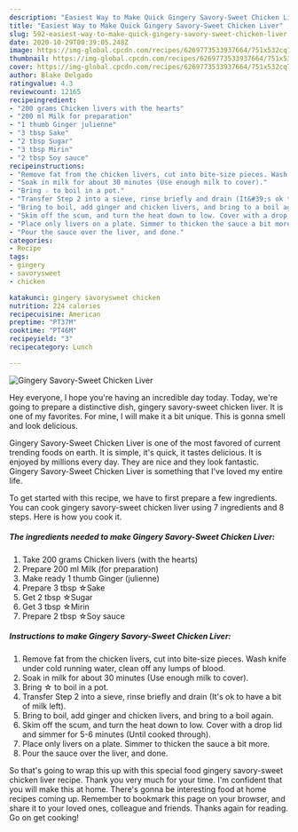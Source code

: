 ```yaml
---
description: "Easiest Way to Make Quick Gingery Savory-Sweet Chicken Liver"
title: "Easiest Way to Make Quick Gingery Savory-Sweet Chicken Liver"
slug: 592-easiest-way-to-make-quick-gingery-savory-sweet-chicken-liver
date: 2020-10-29T00:39:05.248Z
image: https://img-global.cpcdn.com/recipes/6269773533937664/751x532cq70/gingery-savory-sweet-chicken-liver-recipe-main-photo.jpg
thumbnail: https://img-global.cpcdn.com/recipes/6269773533937664/751x532cq70/gingery-savory-sweet-chicken-liver-recipe-main-photo.jpg
cover: https://img-global.cpcdn.com/recipes/6269773533937664/751x532cq70/gingery-savory-sweet-chicken-liver-recipe-main-photo.jpg
author: Blake Delgado
ratingvalue: 4.3
reviewcount: 12165
recipeingredient:
- "200 grams Chicken livers with the hearts"
- "200 ml Milk for preparation"
- "1 thumb Ginger julienne"
- "3 tbsp Sake"
- "2 tbsp Sugar"
- "3 tbsp Mirin"
- "2 tbsp Soy sauce"
recipeinstructions:
- "Remove fat from the chicken livers, cut into bite-size pieces. Wash knife under cold running water, clean off any lumps of blood."
- "Soak in milk for about 30 minutes (Use enough milk to cover)."
- "Bring ☆ to boil in a pot."
- "Transfer Step 2 into a sieve, rinse briefly and drain (It&#39;s ok to have a bit of milk left)."
- "Bring to boil, add ginger and chicken livers, and bring to a boil again."
- "Skim off the scum, and turn the heat down to low. Cover with a drop lid and simmer for 5-6 minutes (Until cooked through)."
- "Place only livers on a plate. Simmer to thicken the sauce a bit more."
- "Pour the sauce over the liver, and done."
categories:
- Recipe
tags:
- gingery
- savorysweet
- chicken

katakunci: gingery savorysweet chicken 
nutrition: 224 calories
recipecuisine: American
preptime: "PT37M"
cooktime: "PT46M"
recipeyield: "3"
recipecategory: Lunch

---
```



![Gingery Savory-Sweet Chicken Liver](https://img-global.cpcdn.com/recipes/6269773533937664/751x532cq70/gingery-savory-sweet-chicken-liver-recipe-main-photo.jpg)

Hey everyone, I hope you're having an incredible day today. Today, we're going to prepare a distinctive dish, gingery savory-sweet chicken liver. It is one of my favorites. For mine, I will make it a bit unique. This is gonna smell and look delicious.

Gingery Savory-Sweet Chicken Liver is one of the most favored of current trending foods on earth. It is simple, it's quick, it tastes delicious. It is enjoyed by millions every day. They are nice and they look fantastic. Gingery Savory-Sweet Chicken Liver is something that I've loved my entire life.




To get started with this recipe, we have to first prepare a few ingredients. You can cook gingery savory-sweet chicken liver using 7 ingredients and 8 steps. Here is how you cook it.

<!--inarticleads1-->

##### The ingredients needed to make Gingery Savory-Sweet Chicken Liver:

1. Take 200 grams Chicken livers (with the hearts)
1. Prepare 200 ml Milk (for preparation)
1. Make ready 1 thumb Ginger (julienne)
1. Prepare 3 tbsp ☆Sake
1. Get 2 tbsp ☆Sugar
1. Get 3 tbsp ☆Mirin
1. Prepare 2 tbsp ☆Soy sauce




<!--inarticleads2-->

##### Instructions to make Gingery Savory-Sweet Chicken Liver:

1. Remove fat from the chicken livers, cut into bite-size pieces. Wash knife under cold running water, clean off any lumps of blood.
1. Soak in milk for about 30 minutes (Use enough milk to cover).
1. Bring ☆ to boil in a pot.
1. Transfer Step 2 into a sieve, rinse briefly and drain (It&#39;s ok to have a bit of milk left).
1. Bring to boil, add ginger and chicken livers, and bring to a boil again.
1. Skim off the scum, and turn the heat down to low. Cover with a drop lid and simmer for 5-6 minutes (Until cooked through).
1. Place only livers on a plate. Simmer to thicken the sauce a bit more.
1. Pour the sauce over the liver, and done.




So that's going to wrap this up with this special food gingery savory-sweet chicken liver recipe. Thank you very much for your time. I'm confident that you will make this at home. There's gonna be interesting food at home recipes coming up. Remember to bookmark this page on your browser, and share it to your loved ones, colleague and friends. Thanks again for reading. Go on get cooking!
